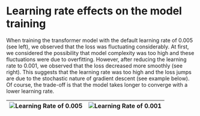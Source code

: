 # Learning rate effects on the model training

When training the transformer model with the default learning rate of 0.005 (see left), we observed that the loss was fluctuating considerably. At first, we considered the possibility that model complexity was too high and these fluctuations were due to overfitting. However, after reducing the learning rate to 0.001, we observed that the loss decreased more smoothly (see right). This suggests that the learning rate was too high and the loss jumps are due to the stochastic nature of gradient descent (see example below). Of course, the trade-off is that the model takes longer to converge with a lower learning rate.

| ![Learning Rate of 0.005](output/pig_latin_data/h20-bs64-transformer-additive-lr-0.005/loss_plot.jpg) | ![Learning Rate of 0.001](output/pig_latin_data/h20-bs64-transformer-additive-lr-0.001/loss_plot.jpg) |
|:---------------------------------------------------------------:|:---------------------------------------------------------------:|
